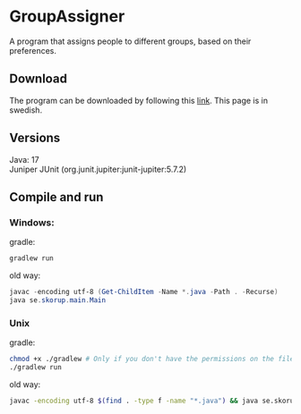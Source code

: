 # GroupAssigner
A program that assigns people to different groups, based on their preferences.

## Download
The program can be downloaded by following this [link](https://www.skorup.se/download). This page is in swedish.

## Versions
Java: 17 <br>
Juniper JUnit (org.junit.jupiter:junit-jupiter:5.7.2)

## Compile and run

### Windows: <br>
gradle:
```powershell
gradlew run
```
old way:
```powershell
javac -encoding utf-8 (Get-ChildItem -Name *.java -Path . -Recurse)
java se.skorup.main.Main
```

### Unix
gradle:
```bash
chmod +x ./gradlew # Only if you don't have the permissions on the file to run it.
./gradlew run
```
old way:
```bash
javac -encoding utf-8 $(find . -type f -name "*.java") && java se.skorup.main.Main
```
